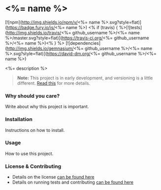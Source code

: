 # <%= name %>

[![npm](http://img.shields.io/npm/v/<%= name %>.svg?style=flat)](https://badge.fury.io/js/<%= name %>) <% if (travis) { %>[![tests](http://img.shields.io/travis/<%= github_username %>/<%= name %>/master.svg?style=flat)](https://travis-ci.org/<%= github_username %>/<%= name %>)<% } %> [![dependencies](http://img.shields.io/gemnasium/<%= github_username %>/<%= name %>.svg?style=flat)](https://david-dm.org/<%= github_username %>/<%= name %>)

<%= description %>

> **Note:** This project is in early development, and versioning is a little different. [Read this](http://markup.im/#q4_cRZ1Q) for more details.

### Why should you care?

Write about why this project is important.

### Installation

Instructions on how to install.

### Usage

How to use this project.

### License & Contributing

- Details on the license [can be found here](LICENSE.md)
- Details on running tests and contributing [can be found here](contributing.md)
